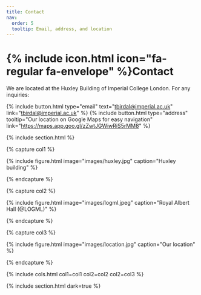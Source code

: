 ```yaml
---
title: Contact
nav:
  order: 5
  tooltip: Email, address, and location
---
```


# {% include icon.html icon="fa-regular fa-envelope" %}Contact

We are located at the Huxley Building of Imperial College London. For any inquiries: 

{%
  include button.html
  type="email"
  text="tbirdal@imperial.ac.uk"
  link="tbirdal@imperial.ac.uk"
%}
{%
  include button.html
  type="address"
  tooltip="Our location on Google Maps for easy navigation"
  link="https://maps.app.goo.gl/zZwtJGWiwRiS5rMM8"
%}

{% include section.html %}

{% capture col1 %}

{%
  include figure.html
  image="images/huxley.jpg"
  caption="Huxley building"
%}

{% endcapture %}

{% capture col2 %}

{%
  include figure.html
  image="images/logml.jpeg"
  caption="Royal Albert Hall (@LOGML)"
%}

{% endcapture %}

{% capture col3 %}

{%
  include figure.html
  image="images/location.jpg"
  caption="Our location"
%}

{% endcapture %}

{% include cols.html col1=col1 col2=col2 col2=col3 %}

{% include section.html dark=true %}
